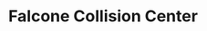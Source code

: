 ---
title: "Falcone Collision Center"
url: /indianapolis/falcone-collision-center/
shop: car repair
---